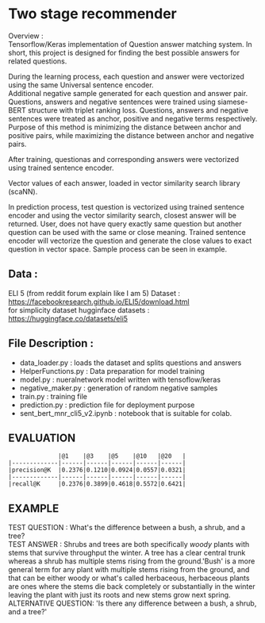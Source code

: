 # Two stage recommender
Overview :<br/>
Tensorflow/Keras implementation of Question answer matching system. In short, this project is designed for finding the best possible answers for related questions.
<!-- </br> -->
During the learning process, each question and answer were vectorized using the same Universal sentence encoder.<br/> Additional negative sample generated for each question and answer pair. Questions, answers and negative sentences were trained using siamese-BERT structure with triplet ranking loss. 
Questions, answers and negative sentences were treated as anchor, positive and negative terms respectively. Purpose of this method is  minimizing the distance between anchor and positive pairs, while maximizing the distance between anchor and negative pairs.
<!-- <br/> -->After training, questionas and corresponding answers were vectorized using trained sentence encoder. 
<!-- <br/> -->
Vector values of each answer, loaded in vector similarity search library (scaNN).
<!-- <br/> -->
In prediction process, test question is vectorized using trained sentence encoder and using the vector similarity search, closest answer will be returned. User, does not have query exactly same question but another question can be used with the same or close meaning. Trained sentence encoder will vectorize the question and generate the close values to exact question in vector space. Sample process can be seen in example.

Data :<br/>
----

ELI 5 (from reddit forum explain like I am 5) Dataset : 
https://facebookresearch.github.io/ELI5/download.html
<br/>
for simplicity dataset hugginface datasets :
https://huggingface.co/datasets/eli5

File Description :
----
- data_loader.py : loads the dataset and splits questions and answers
- HelperFunctions.py : Data preparation for model training
- model.py : nueralnetwork model written with tensoflow/keras
- negative_maker.py : generation of random negative samples
- train.py : training file
- prediction.py : prediction file for deployment purpose
- sent_bert_mnr_cli5_v2.ipynb : notebook that is suitable for colab.





EVALUATION
----------
```
              |@1    |@3    |@5    |@10   |@20   |
|-------------|------|------|------|------|------|
|precision@K  |0.2376|0.1210|0.0924|0.0557|0.0321|
|-------------|------|------|------|------|------|
|recall@K     |0.2376|0.3899|0.4618|0.5572|0.6421|   
```
EXAMPLE
----------

TEST QUESTION : What's the difference between a bush, a shrub, and a tree?
<br />
TEST ANSWER : Shrubs and trees are both specifically *woody* plants with stems that survive throughput the winter. A tree has a clear central trunk whereas a shrub has multiple stems rising from the ground.'Bush' is a more general term for any plant with multiple stems rising from the ground, and that can be either woody or what's called herbaceous, herbaceous plants are ones where the stems die back completely or substantially in the winter leaving the plant with just its roots and new stems grow next spring.
<br />
ALTERNATIVE QUESTION: 'Is there any difference between a bush, a shrub, and a tree?'

